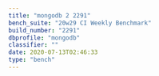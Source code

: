 ```yaml
---
title: "mongodb 2 2291"
bench_suite: "20w29 CI Weekly Benchmark"
build_number: "2291"
dbprofile: "mongodb"
classifier: ""
date: 2020-07-13T02:46:33
type: "bench"
---
```

